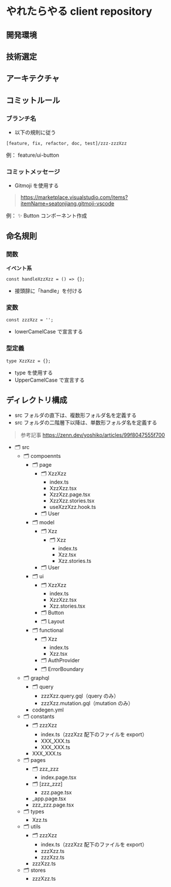 # やれたらやる client repository

## 開発環境

## 技術選定

## アーキテクチャ

## コミットルール

### ブランチ名

- 以下の規則に従う

`[feature, fix, refactor, doc, test]/zzz-zzzXzz`

例： feature/ui-button

### コミットメッセージ

- Gitmoji を使用する

> https://marketplace.visualstudio.com/items?itemName=seatonjiang.gitmoji-vscode

例： ✨ Button コンポーネント作成

## 命名規則

### 関数

**イベント系**

`const handleXzzXzz = () => {};`

- 接頭辞に「handle」を付ける

### 変数

`const zzzXzz = '';`

- lowerCamelCase で宣言する

### 型定義

`type XzzXzz = {};`

- type を使用する
- UpperCamelCase で宣言する

## ディレクトリ構成

- src フォルダの直下は、複数形フォルダ名を定義する
- src フォルダの二階層下以降は、単数形フォルダ名を定義する

> 参考記事 https://zenn.dev/yoshiko/articles/99f8047555f700

- 🗂 src
  - 🗂 compoennts
    - 🗂 page
      - 🗂 XzzXzz
        - index.ts
        - XzzXzz.tsx
        - XzzXzz.page.tsx
        - XzzXzz.stories.tsx
        - useXzzXzz.hook.ts
      - 🗂 User
    - 🗂 model
      - 🗂 Xzz
        - 🗂 Xzz
          - index.ts
          - Xzz.tsx
          - Xzz.stories.ts
      - 🗂 User
    - 🗂 ui
      - 🗂 XzzXzz
        - index.ts
        - XzzXzz.tsx
        - Xzz.stories.tsx
      - 🗂 Button
      - 🗂 Layout
    - 🗂 functional
      - 🗂 Xzz
        - index.ts
        - Xzz.tsx
      - 🗂 AuthProvider
      - 🗂 ErrorBoundary
  - 🗂 graphql
    - 🗂 query
      - zzzXzz.query.gql（query のみ）
      - zzzXzz.mutation.gql（mutation のみ）
    - codegen.yml
  - 🗂 constants
    - 🗂 zzzXzz
      - index.ts（zzzXzz 配下のファイルを export）
      - XXX_XXX.ts
      - XXX_XXX.ts
    - XXX_XXX.ts
  - 🗂 pages
    - 🗂 zzz_zzz
      - index.page.tsx
    - 🗂 [zzz_zzz]
      - zzz.page.tsx
    - \_app.page.tsx
    - zzz_zzz.page.tsx
  - 🗂 types
    - Xzz.ts
  - 🗂 utils
    - 🗂 zzzXzz
      - index.ts（zzzXzz 配下のファイルを export）
      - zzzXzz.ts
      - zzzXzz.ts
    - zzzXzz.ts
  - 🗂 stores
    - zzzXzz.ts
